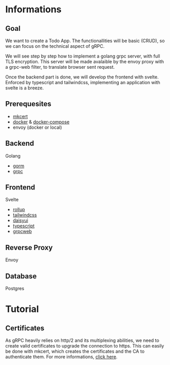 # Informations

## Goal

We want to create a Todo App. The functionallities will be basic (CRUD), so we can focus on the technical aspect of gRPC.

We will see step by step how to implement a golang grpc server, with full TLS encryption. 
This server will be made avalaible by the envoy proxy with a grpc-web filter, to translate browser sent request.

Once the backend part is done, we will develop the frontend with svelte. Enforced by typescript and tailwindcss, implementing an application with svelte is a breeze.

## Prerequesites

- [mkcert](https://mkcert.org)
- [docker](https://www.docker.com/get-started/) & [docker-compose](https://docs.docker.com/compose/)
- envoy (docker or local)

## Backend

Golang
- [gorm](https://gorm.io/index.html)
- [grpc](https://grpc.io/docs/languages/go/)


## Frontend

Svelte
- [rollup](https://rollupjs.org/guide/en/)
- [tailwindcss](https://tailwindcss.com)
- [daisyui](https://daisyui.com)
- [typescript](https://www.typescriptlang.org)
- [grpcweb](https://github.com/grpc/grpc-web)

## Reverse Proxy

Envoy

## Database 

Postgres

# Tutorial

## Certificates

As gRPC heavily relies on http/2 and its multiplexing abilities, we need to create valid certificates to upgrade the connection to https. This can easily be done with mkcert, which creates the certificates and the CA to authenticate them. For more informations, [click here](https://mkcert.org).